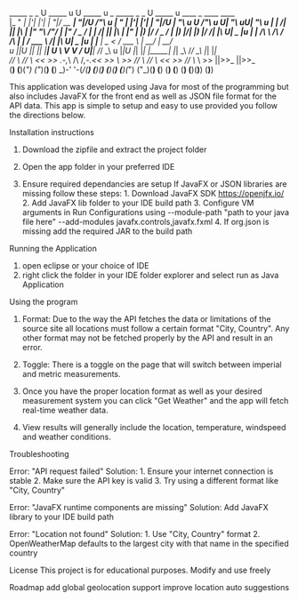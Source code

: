   _____    _   _  U _____ u                 U _____ u    _       _____    _   _  U _____ u   ____            _       ____     ____    
 |_ " _|  |'| |'| \| ___"|/     __        __\| ___"|/U  /"\  u  |_ " _|  |'| |'| \| ___"|/U |  _"\ u     U  /"\  u U|  _"\ uU|  _"\ u 
   | |   /| |_| |\ |  _|"       \"\      /"/ |  _|"   \/ _ \/     | |   /| |_| |\ |  _|"   \| |_) |/      \/ _ \/  \| |_) |/\| |_) |/ 
  /| |\  U|  _  |u | |___       /\ \ /\ / /\ | |___   / ___ \    /| |\  U|  _  |u | |___    |  _ <        / ___ \   |  __/   |  __/   
 u |_|U   |_| |_|  |_____|     U  \ V  V /  U|_____| /_/   \_\  u |_|U   |_| |_|  |_____|   |_| \_\      /_/   \_\  |_|      |_|      
 _// \\_  //   \\  <<   >>     .-,_\ /\ /_,-.<<   >>  \\    >>  _// \\_  //   \\  <<   >>   //   \\_      \\    >>  ||>>_    ||>>_    
(__) (__)(_") ("_)(__) (__)     \_)-'  '-(_/(__) (__)(__)  (__)(__) (__)(_") ("_)(__) (__) (__)  (__)    (__)  (__)(__)__)  (__)__)  


This application was developed using Java for most of the programming but also includes JavaFX for the front end
as well as JSON file format for the API data. This app is simple to setup and easy to use provided you follow the directions below.
 
Installation instructions

1. Download the zipfile and extract the project folder

2. Open the app folder in your preferred IDE

3. Ensure required dependancies are setup
	If JavaFX or JSON libraries are missing follow these steps:
		1. Download JavaFX SDK https://openjfx.io/
		2. Add JavaFX lib folder to your IDE build path
		3. Configure VM arguments in Run Configurations using --module-path "path to your java file here" --add-modules javafx.controls,javafx.fxml
		4. If org.json is missing add the required JAR to the build path
		

Running the Application
1. open eclipse or your choice of IDE
2. right click the folder in your IDE folder explorer and select run as Java Application




Using the program

1. Format: Due to the way the API fetches the data or limitations of the source site all locations must follow a certain format
"City, Country". Any other format may not be fetched properly by the API and result in an error.

2. Toggle: There is a toggle on the page that will switch between imperial and metric measurements.

3. Once you have the proper location format as well as your desired measurement system you can click 
"Get Weather" and the app will fetch real-time weather data.

4. View results will generally include the location, temperature, windspeed and weather conditions.

Troubleshooting

Error: "API request failed"
Solution: 1. Ensure your internet connection is stable
		  2. Make sure the API key is valid
		  3. Try using a different format like "City, Country"

Error: "JavaFX runtime components are missing"
Solution: Add JavaFX library to your IDE build path

Error: "Location not found"
Solution: 1. Use "City, Country" format
		  2. OpenWeatherMap defaults to the largest city with that name in the specified country
		  
		  
		  
License
This project is for educational purposes. Modify and use freely

Roadmap
add global geolocation support
improve location auto suggestions